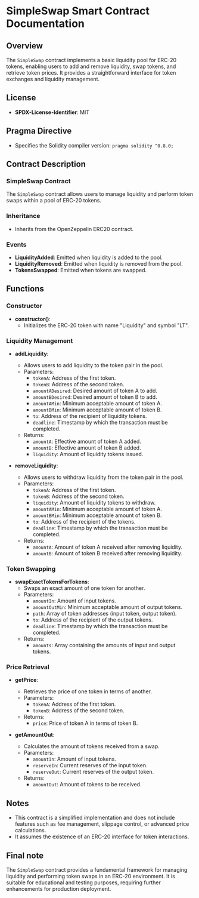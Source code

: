 # SimpleSwap Smart Contract Documentation

## Overview

The `SimpleSwap` contract implements a basic liquidity pool for ERC-20 tokens, enabling users to add and remove liquidity, swap tokens, and retrieve token prices. It provides a straightforward interface for token exchanges and liquidity management.

## License

- **SPDX-License-Identifier**: MIT

## Pragma Directive

- Specifies the Solidity compiler version: `pragma solidity ^0.8.0;`

## Contract Description

### SimpleSwap Contract

The `SimpleSwap` contract allows users to manage liquidity and perform token swaps within a pool of ERC-20 tokens.

### Inheritance

- Inherits from the OpenZeppelin ERC20 contract.

### Events

- **LiquidityAdded**: Emitted when liquidity is added to the pool.
- **LiquidityRemoved**: Emitted when liquidity is removed from the pool.
- **TokensSwapped**: Emitted when tokens are swapped.

## Functions

### Constructor

- **constructor()**:
  - Initializes the ERC-20 token with name "Liquidity" and symbol "LT".

### Liquidity Management

- **addLiquidity**:
  - Allows users to add liquidity to the token pair in the pool.
  - Parameters:
    - `tokenA`: Address of the first token.
    - `tokenB`: Address of the second token.
    - `amountADesired`: Desired amount of token A to add.
    - `amountBDesired`: Desired amount of token B to add.
    - `amountAMin`: Minimum acceptable amount of token A.
    - `amountBMin`: Minimum acceptable amount of token B.
    - `to`: Address of the recipient of liquidity tokens.
    - `deadline`: Timestamp by which the transaction must be completed.
  - Returns:
    - `amountA`: Effective amount of token A added.
    - `amountB`: Effective amount of token B added.
    - `liquidity`: Amount of liquidity tokens issued.

- **removeLiquidity**:
  - Allows users to withdraw liquidity from the token pair in the pool.
  - Parameters:
    - `tokenA`: Address of the first token.
    - `tokenB`: Address of the second token.
    - `liquidity`: Amount of liquidity tokens to withdraw.
    - `amountAMin`: Minimum acceptable amount of token A.
    - `amountBMin`: Minimum acceptable amount of token B.
    - `to`: Address of the recipient of the tokens.
    - `deadline`: Timestamp by which the transaction must be completed.
  - Returns:
    - `amountA`: Amount of token A received after removing liquidity.
    - `amountB`: Amount of token B received after removing liquidity.

### Token Swapping

- **swapExactTokensForTokens**:
  - Swaps an exact amount of one token for another.
  - Parameters:
    - `amountIn`: Amount of input tokens.
    - `amountOutMin`: Minimum acceptable amount of output tokens.
    - `path`: Array of token addresses (input token, output token).
    - `to`: Address of the recipient of the output tokens.
    - `deadline`: Timestamp by which the transaction must be completed.
  - Returns:
    - `amounts`: Array containing the amounts of input and output tokens.

### Price Retrieval

- **getPrice**:
  - Retrieves the price of one token in terms of another.
  - Parameters:
    - `tokenA`: Address of the first token.
    - `tokenB`: Address of the second token.
  - Returns:
    - `price`: Price of token A in terms of token B.

- **getAmountOut**:
  - Calculates the amount of tokens received from a swap.
  - Parameters:
    - `amountIn`: Amount of input tokens.
    - `reserveIn`: Current reserves of the input token.
    - `reserveOut`: Current reserves of the output token.
  - Returns:
    - `amountOut`: Amount of tokens to be received.

## Notes

- This contract is a simplified implementation and does not include features such as fee management, slippage control, or advanced price calculations.
- It assumes the existence of an ERC-20 interface for token interactions.

## Final note

The `SimpleSwap` contract provides a fundamental framework for managing liquidity and performing token swaps in an ERC-20 environment. It is suitable for educational and testing purposes, requiring further enhancements for production deployment.
